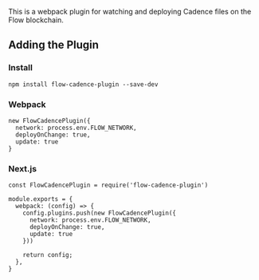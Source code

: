 This is a webpack plugin for watching and deploying Cadence files on the Flow blockchain.

## Adding the Plugin

### Install

```
npm install flow-cadence-plugin --save-dev
```

### Webpack

```
new FlowCadencePlugin({ 
  network: process.env.FLOW_NETWORK,
  deployOnChange: true,
  update: true 
}
```

### Next.js

```
const FlowCadencePlugin = require('flow-cadence-plugin')

module.exports = {
  webpack: (config) => {
    config.plugins.push(new FlowCadencePlugin({ 
      network: process.env.FLOW_NETWORK,
      deployOnChange: true,
      update: true 
    }))

    return config;
  },
}
```